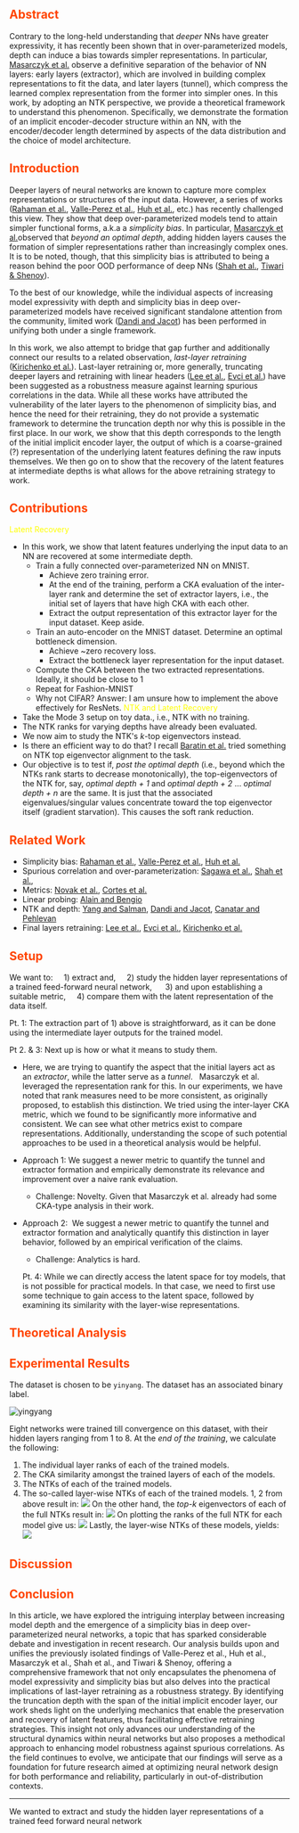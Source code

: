 ## <span style="color:OrangeRed">Abstract</span>
Contrary to the long-held understanding that *deeper* NNs have greater expressivity, it has recently been shown that in over-parameterized models, depth can induce a bias towards simpler representations. In particular, [Masarczyk et al.](http://arxiv.org/abs/2305.19753) observe a definitive separation of the behavior of NN layers: early layers (extractor), which are involved in building complex representations to fit the data, and later layers (tunnel), which compress the learned complex representation from the former into simpler ones. In this work, by adopting an NTK perspective, we provide a theoretical framework to understand this phenomenon. Specifically, we demonstrate the formation of an implicit encoder-decoder structure within an NN, with the encoder/decoder length determined by aspects of the data distribution and the choice of model architecture.
## <span style="color:OrangeRed">Introduction</span>
Deeper layers of neural networks are known to capture more complex representations or structures of the input data. However, a series of works ([Rahaman et al.](http://arxiv.org/abs/1806.08734), [Valle-Perez et al.](https://arxiv.org/abs/1805.08522), [Huh et al.](http://arxiv.org/abs/2103.10427), etc.) has recently challenged this view. They show that deep over-parameterized models tend to attain simpler functional forms, a.k.a a *simplicity bias*.  In particular, [Masarczyk et al.](http://arxiv.org/abs/2305.19753)observed that *beyond an optimal depth*, adding hidden layers causes the formation of simpler representations rather than increasingly complex ones. It is to be noted, though, that this simplicity bias is attributed to being a reason behind the poor OOD performance of deep NNs ([Shah et al.](https://proceedings.neurips.cc/paper_files/paper/2020/file/6cfe0e6127fa25df2a0ef2ae1067d915-Paper.pdf), [Tiwari & Shenoy](http://arxiv.org/abs/2301.13293)). 

To the best of our knowledge, while the individual aspects of increasing model expressivity with depth and simplicity bias in deep over-parameterized models have received significant standalone attention from the community, limited work ([Dandi and Jacot](http://arxiv.org/abs/2111.03972)) has been performed in unifying both under a single framework. 

In this work, we also attempt to bridge that gap further and additionally connect our results to a related observation, *last-layer retraining* ([Kirichenko et al.](https://arxiv.org/abs/2204.02937)). Last-layer retraining or, more generally, truncating deeper layers and retraining with linear headers ([Lee et al.](http://arxiv.org/abs/2210.11466), [Evci et al.](http://arxiv.org/abs/2201.03529)) have been suggested as a robustness measure against learning spurious correlations in the data. While all these works have attributed the vulnerability of the later layers to the phenomenon of simplicity bias, and hence the need for their retraining, they do not provide a systematic framework to determine the truncation depth nor why this is possible in the first place. In our work, we show that this depth corresponds to the length of the initial implicit encoder layer, the output of which is a coarse-grained (?) representation of the underlying latent features defining the raw inputs themselves. We then go on to show that the recovery of the latent features at intermediate depths is what allows for the above retraining strategy to work.
## <span style="color:OrangeRed">Contributions</span>
<span style="color:Yellow">Latent Recovery</span>
- In this work, we show that latent features underlying the input data to an NN are recovered at some intermediate depth.
	- Train a fully connected over-parameterized NN on MNIST. 
		- Achieve zero training error. 
		- At the end of the training, perform a CKA evaluation of the inter-layer rank and determine the set of extractor layers, i.e., the initial set of layers that have high CKA with each other.
		- Extract the output representation of this extractor layer for the input dataset. Keep aside.
	- Train an auto-encoder on the MNIST dataset. Determine an optimal bottleneck dimension.
		- Achieve ~zero recovery loss.
		- Extract the bottleneck layer representation for the input dataset.
	- Compute the CKA between the two extracted representations. Ideally, it should be close to 1
	- Repeat for Fashion-MNIST
	- Why not CIFAR? Answer: I am unsure how to implement the above effectively for ResNets.
<span style="color:Yellow">NTK and Latent Recovery</span>
- Take the Mode 3 setup on toy data., i.e., NTK with no training.
- The NTK ranks for varying depths have already been evaluated. 
- We now aim to study the NTK's *k*-top eigenvectors instead.
- Is there an efficient way to do that? I recall [Baratin et al.](https://proceedings.mlr.press/v130/baratin21a.html) tried something on NTK top eigenvector alignment to the task.
- Our objective is to test if, *post the optimal depth* (i.e., beyond which the NTKs rank starts to decrease monotonically), the top-eigenvectors of the NTK for, say, *optimal depth + 1* and *optimal depth + 2* ... *optimal depth + n* are the same. It is just that the associated eigenvalues/singular values concentrate toward the top eigenvector itself (gradient starvation). This causes the soft rank reduction.
## <span style="color:OrangeRed">Related Work</span>
- Simplicity bias: [Rahaman et al.](http://arxiv.org/abs/1806.08734), [Valle-Perez et al.](https://arxiv.org/abs/1805.08522), [Huh et al.](http://arxiv.org/abs/2103.10427)
- Spurious correlation and over-parameterization: [Sagawa et al.](https://arxiv.org/abs/2005.04345), [Shah et al.](https://proceedings.neurips.cc/paper/2020/hash/6cfe0e6127fa25df2a0ef2ae1067d915-Abstract.html), 
- Metrics: [Novak et al.](http://arxiv.org/abs/1802.08760), [Cortes et al.](https://dblp.org/rec/journals/jmlr/CortesMR12)
- Linear probing: [Alain and Bengio](https://arxiv.org/abs/1610.01644)
- NTK and depth: [Yang and Salman](http://arxiv.org/abs/1907.10599), [Dandi and Jacot](http://arxiv.org/abs/2111.03972), [Canatar and Pehlevan](https://ieeexplore.ieee.org/abstract/document/9929375)
- Final layers retraining: [Lee et al.](http://arxiv.org/abs/2210.11466), [Evci et al.](http://arxiv.org/abs/2201.03529), [Kirichenko et al.](https://arxiv.org/abs/2204.02937)
## <span style="color:OrangeRed">Setup</span>
We want to:
    1) extract and,
    2) study the hidden layer representations of a trained feed-forward neural network, 
    3) and upon establishing a suitable metric,
    4) compare them with the latent representation of the data itself.

Pt. 1: The extraction part of 1) above is straightforward, as it can be done using the intermediate layer outputs for the trained model.

  

Pt 2. & 3: Next up is how or what it means to study them. 
- Here, we are trying to quantify the aspect that the initial layers act as an _extractor_, while the latter serve as a _tunnel_.  
Masarczyk et al. leveraged the representation rank for this. In our experiments, we have noted that rank measures need to be more consistent, as originally proposed, to establish this distinction. We tried using the inter-layer CKA metric, which we found to be significantly more informative and consistent. We can see what other metrics exist to compare representations. Additionally, understanding the scope of such potential approaches to be used in a theoretical analysis would be helpful.
- Approach 1: We suggest a newer metric to quantify the tunnel and extractor formation and empirically demonstrate its relevance and improvement over a naive rank evaluation.
	- Challenge: Novelty. Given that Masarczyk et al. already had some CKA-type analysis in their work.
- Approach 2:  We suggest a newer metric to quantify the tunnel and extractor formation and analytically quantify this distinction in layer behavior, followed by an empirical verification of the claims.
	- Challenge: Analytics is hard.

  Pt. 4: While we can directly access the latent space for toy models, that is not possible for practical models. In that case, we need to first use some technique to gain access to the latent space, followed by examining its similarity with the layer-wise representations.
## <span style="color:OrangeRed">Theoretical Analysis</span>
## <span style="color:OrangeRed">Experimental Results</span>
The dataset is chosen to be `yinyang`. The dataset has an associated binary label. 

![yingyang](./figs/yingyang.png)

Eight networks were trained till convergence on this dataset, with their hidden layers ranging from 1 to 8. At the *end of the training*, we calculate the following:
1. The individual layer ranks of each of the trained models.
2. The CKA similarity amongst the trained layers of each of the models.
3. The NTKs of each of the trained models.
4. The so-called layer-wise NTKs of each of the trained models.
1, 2 from above result in: 
![](./figs/rank_cka.jpg)
On the other hand, the *top-k* eigenvectors of each of the full NTKs result in:
![](./figs/download_0.png)
On plotting the ranks of the full NTK for each model give us:
![](./figs/ntk_rank.png)
Lastly, the layer-wise NTKs of these models, yields:
![](./figs/layerw_ntk_rank.png)
## <span style="color:OrangeRed">Discussion</span>
## <span style="color:OrangeRed">Conclusion</span>
In this article, we have explored the intriguing interplay between increasing model depth and the emergence of a simplicity bias in deep over-parameterized neural networks, a topic that has sparked considerable debate and investigation in recent research. Our analysis builds upon and unifies the previously isolated findings of Valle-Perez et al., Huh et al., Masarczyk et al., Shah et al., and Tiwari & Shenoy, offering a comprehensive framework that not only encapsulates the phenomena of model expressivity and simplicity bias but also delves into the practical implications of last-layer retraining as a robustness strategy. By identifying the truncation depth with the span of the initial implicit encoder layer, our work sheds light on the underlying mechanics that enable the preservation and recovery of latent features, thus facilitating effective retraining strategies. This insight not only advances our understanding of the structural dynamics within neural networks but also proposes a methodical approach to enhancing model robustness against spurious correlations. As the field continues to evolve, we anticipate that our findings will serve as a foundation for future research aimed at optimizing neural network design for both performance and reliability, particularly in out-of-distribution contexts.

----

We wanted to extract and study the hidden layer representations of a trained feed forward neural network